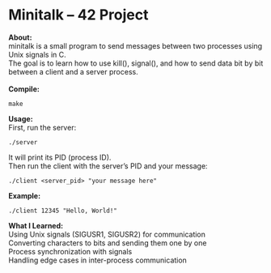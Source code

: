 # Minitalk – 42 Project
**About:**<br/>
minitalk is a small program to send messages between two processes using Unix signals in C.<br/>
The goal is to learn how to use kill(), signal(), and how to send data bit by bit between a client and a server process.<br/>
<br/>
**Compile:**

    make

**Usage:**<br/>
First, run the server:

    ./server

It will print its PID (process ID).<br/>
Then run the client with the server’s PID and your message:

    ./client <server_pid> "your message here"

**Example:**

    ./client 12345 "Hello, World!"

**What I Learned:**<br/>
Using Unix signals (SIGUSR1, SIGUSR2) for communication<br/>
Converting characters to bits and sending them one by one<br/>
Process synchronization with signals<br/>
Handling edge cases in inter-process communication<br/>

